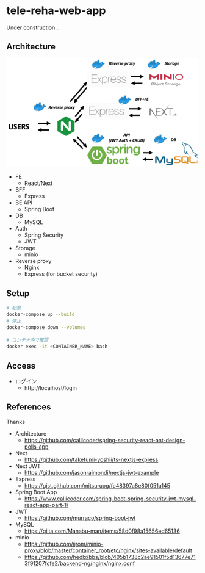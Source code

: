 # tele-reha-web-app

Under construction...

## Architecture

![](./architecture.png)

- FE
  - React/Next
- BFF
  - Express
- BE API
  - Spring Boot
- DB
  - MySQL
- Auth
  - Spring Security
  - JWT
- Storage
  - minio
- Reverse proxy
  - Nginx
  - Express (for bucket security)

## Setup

```bash
# 起動
docker-compose up --build
# 停止
docker-compose down --volumes

# コンテナ内で確認
docker exec -it <CONTAINER_NAME> bash
```

## Access

- ログイン
  - http://localhost/login

## References

Thanks

- Architecture
  - https://github.com/callicoder/spring-security-react-ant-design-polls-app
- Next
  - https://github.com/takefumi-yoshii/ts-nextjs-express
- Next JWT
  - https://github.com/jasonraimondi/nextjs-jwt-example
- Express
  - https://gist.github.com/mitsuruog/fc48397a8e80f051a145
- Spring Boot App
  - https://www.callicoder.com/spring-boot-spring-security-jwt-mysql-react-app-part-1/
- JWT
  - https://github.com/murraco/spring-boot-jwt
- MySQL
  - https://qiita.com/Manabu-man/items/58d0f98a15656ed65136
- minio
  - https://github.com/jjrom/minio-proxy/blob/master/container_root/etc/nginx/sites-available/default
  - https://github.com/hedlx/bbs/blob/405b1738c2ae91501f5d13677e713f91207fcfe2/backend-ng/nginx/nginx.conf
